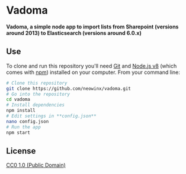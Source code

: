 # Vadoma

**Vadoma, a simple node app to import lists from Sharepoint (versions around 2013) to Elasticsearch (versions around 6.0.x)**

## Use

To clone and run this repository you'll need [Git](https://git-scm.com) and [Node.js v8](https://nodejs.org/en/download/) (which comes with [npm](http://npmjs.com)) installed on your computer. From your command line:

```bash
# Clone this repository
git clone https://github.com/neowinx/vadoma.git
# Go into the repository
cd vadoma
# Install dependencies
npm install
# Edit settings in **config.json**
nano config.json
# Run the app
npm start
```

## License

[CC0 1.0 (Public Domain)](LICENSE.md)
